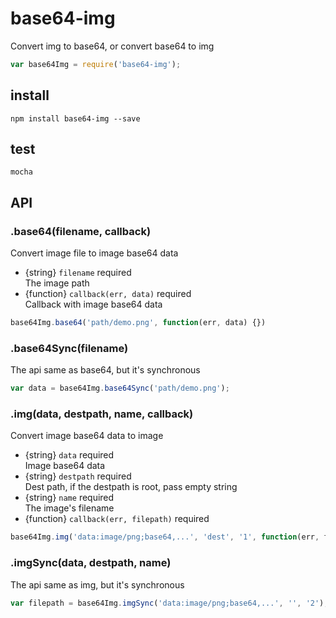 # base64-img
Convert img to base64, or convert base64 to img
```js
var base64Img = require('base64-img');
```
## install
```
npm install base64-img --save
```
## test
```
mocha
```
## API
### .base64(filename, callback)
Convert image file to image base64 data
* {string} ``filename`` required  
The image path
* {function} ``callback(err, data)`` required  
Callback with image base64 data
```js
base64Img.base64('path/demo.png', function(err, data) {})
```

### .base64Sync(filename)
The api same as base64, but it's synchronous 
```js
var data = base64Img.base64Sync('path/demo.png');
```

### .img(data, destpath, name, callback)
Convert image base64 data to image
* {string} ``data`` required  
Image base64 data
* {string} ``destpath`` required  
Dest path, if the destpath is root, pass empty string
* {string} ``name`` required  
The image's filename
* {function} ``callback(err, filepath)`` required
```js
base64Img.img('data:image/png;base64,...', 'dest', '1', function(err, filepath) {});
```

### .imgSync(data, destpath, name)
The api same as img, but it's synchronous
```js
var filepath = base64Img.imgSync('data:image/png;base64,...', '', '2');
```